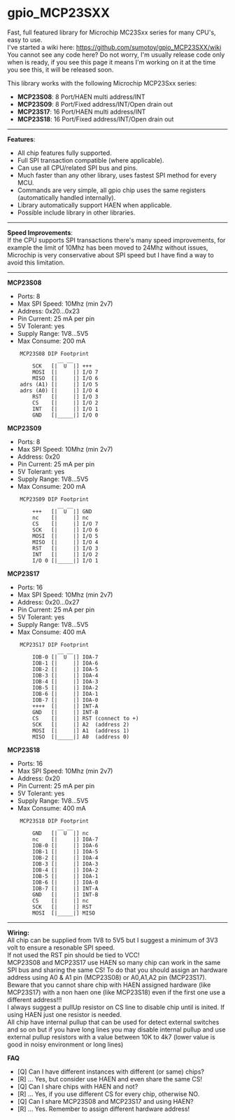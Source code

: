 # gpio_MCP23SXX
Fast, full featured library for Microchip MC23Sxx series for many CPU's, easy to use.<br>
I've started a wiki here: https://github.com/sumotoy/gpio_MCP23SXX/wiki <br>
You cannot see any code here? Do not worry, I'm usually release code only when is ready, if you see this page it means I'm working on it at the time you see this, it will be released soon.<br>

This library works with the following Microchip MCP23Sxx series:
 - <b>MCP23S08</b>: 8 Port/HAEN multi address/INT
 - <b>MCP23S09</b>: 8 Port/Fixed address/INT/Open drain out
 - <b>MCP23S17</b>: 16 Port/HAEN multi address/INT
 - <b>MCP23S18</b>: 16 Port/Fixed address/INT/Open drain out
 
 ***

 <b>Features</b>:<br>
 - All chip features fully supported.
 - Full SPI transaction compatible (where applicable).
 - Can use all CPU/related SPI bus and pins.
 - Much faster than any other library, uses fastest SPI method for every MCU.
 - Commands are very simple, all gpio chip uses the same registers (automatically handled internally).
 - Library automatically support HAEN when applicable.
 - Possible include library in other libraries.

 ***
<b>Speed Improvements</b>:<br>
If the CPU supports SPI transactions there's many speed improvements, for example the limit of 10Mhz has been moved to 24Mhz without issues, Microchip is very conservative about SPI speed but I have find a way to avoid this limitation.

 ***

<b>MCP23S08</b><br>
- Ports: 8
- Max SPI Speed: 10Mhz (min 2v7)
- Address: 0x20...0x23
- Pin Current: 25 mA per pin
- 5V Tolerant: yes
- Supply Range: 1V8...5V5
- Max Consume: 200 mA

```
    MCP23S08 DIP Footprint
			    __ __
		SCK   [|  U  |] +++
		MOSI  [|     |] I/O 7
		MISO  [|     |] I/O 6
    adrs (A1) [|     |] I/O 5
    adrs (A0) [|     |] I/O 4
		RST   [|     |] I/O 3
		CS    [|     |] I/O 2
		INT   [|     |] I/O 1
		GND   [|_____|] I/O 0
```
<b>MCP23S09</b><br>
- Ports: 8
- Max SPI Speed: 10Mhz (min 2v7)
- Address: 0x20
- Pin Current: 25 mA per pin
- 5V Tolerant: yes
- Supply Range: 1V8...5V5
- Max Consume: 200 mA

```
    MCP23S09 DIP Footprint
			    __ __
		+++   [|  U  |] GND
		nc    [|     |] nc
		CS    [|     |] I/O 7
        SCK   [|     |] I/O 6
        MOSI  [|     |] I/O 5
		MISO  [|     |] I/O 4
		RST   [|     |] I/O 3
		INT   [|     |] I/O 2
		I/O 0 [|_____|] I/O 1
```
<b>MCP23S17</b><br>
- Ports: 16
- Max SPI Speed: 10Mhz (min 2v7)
- Address: 0x20...0x27
- Pin Current: 25 mA per pin
- 5V Tolerant: yes
- Supply Range: 1V8...5V5
- Max Consume: 400 mA

```
    MCP23S17 DIP Footprint
			    __ __
		IOB-0 [|  U  |] IOA-7
		IOB-1 [|     |] IOA-6
		IOB-2 [|     |] IOA-5
		IOB-3 [|     |] IOA-4
		IOB-4 [|     |] IOA-3
		IOB-5 [|     |] IOA-2
		IOB-6 [|     |] IOA-1
		IOB-7 [|     |] IOA-0
		++++  [|     |] INT-A
		GND   [|     |] INT-B
		CS    [|     |] RST (connect to +)
		SCK   [|     |] A2  (address 2)
		MOSI  [|     |] A1  (address 1)
		MISO  [|_____|] A0  (address 0)
```

<b>MCP23S18</b><br>
- Ports: 16
- Max SPI Speed: 10Mhz (min 2v7)
- Address: 0x20
- Pin Current: 25 mA per pin
- 5V Tolerant: yes
- Supply Range: 1V8...5V5
- Max Consume: 400 mA

```
    MCP23S18 DIP Footprint
			    __ __
		GND   [|  U  |] nc
		nc    [|     |] IOA-7
		IOB-0 [|     |] IOA-6
		IOB-1 [|     |] IOA-5
		IOB-2 [|     |] IOA-4
		IOB-3 [|     |] IOA-3
		IOB-4 [|     |] IOA-2
		IOB-5 [|     |] IOA-1
		IOB-6 [|     |] IOA-0
		IOB-7 [|     |] INT-A
		GND   [|     |] INT-B
		CS    [|     |] nc
		SCK   [|     |] RST
		MOSI  [|_____|] MISO
```
***

<b>Wiring:</b><br>
All chip can be supplied from 1V8 to 5V5 but I suggest a minimum of 3V3 volt to ensure a resonable SPI speed.<br>
If not used the RST pin should be tied to VCC!<br>
MCP23S08 and MCP23S17 use HAEN so many chip can work in the same SPI bus and sharing the same CS! To do that you should assign an hardware address using A0 & A1 pin (MCP23S08) or A0,A1,A2 pin (MCP23S17). Beware that you cannot share chip with HAEN assigned hardware (like MCP23S17) with a non haen one (like MCP23S18) even if the first one use a different address!!!<br>
I always suggest a pullUp resistor on CS line to disable chip until is inited. If using HAEN just one resistor is needed.<br>
All chip have internal pullup that can be used for detect external switches and so on but if you have long lines you may disable internal pullup and use external pullup resistors with a value between 10K to 4k7 (lower value is good in noisy environment or long lines)<br>

<b>FAQ</b><br>
- [Q] Can I have different instances with different (or same) chips?
- [R] ... Yes, but consider use HAEN and even share the same CS!
- [Q] Can I share chips with HAEN and not?
- [R] ... Yes, if you use different CS for every chip, otherwise NO.
- [Q] Can I share MCP23S08 and MCP23S17 and using HAEN?
- [R] ... Yes. Remember to assign different hardware address!
